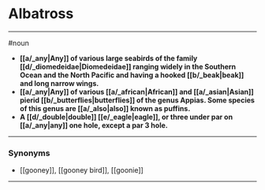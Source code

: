 # Albatross
---
#noun
- **[[a/_any|Any]] of various large seabirds of the family [[d/_diomedeidae|Diomedeidae]] ranging widely in the Southern Ocean and the North Pacific and having a hooked [[b/_beak|beak]] and long narrow wings.**
- **[[a/_any|Any]] of various [[a/_african|African]] and [[a/_asian|Asian]] pierid [[b/_butterflies|butterflies]] of the genus Appias. Some species of this genus are [[a/_also|also]] known as puffins.**
- **A [[d/_double|double]] [[e/_eagle|eagle]], or three under par on [[a/_any|any]] one hole, except a par 3 hole.**
---
### Synonyms
- [[gooney]], [[gooney bird]], [[goonie]]
---
